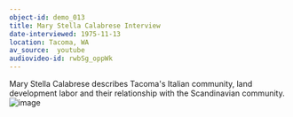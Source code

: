 ```yaml
---
object-id: demo_013
title: Mary Stella Calabrese Interview 
date-interviewed: 1975-11-13
location: Tacoma, WA
av_source:  youtube
audiovideo-id: rwbSg_oppWk
---
```


Mary Stella Calabrese describes Tacoma's Italian community, land development labor and their relationship with the Scandinavian community. 
![image](https://user-images.githubusercontent.com/85772373/166008754-d72bb58a-4561-4e8a-93a5-31309109bfc5.png)
